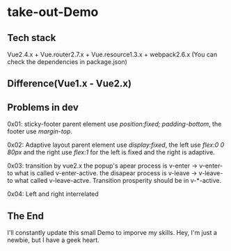 # take-out-Demo

## Tech stack
Vue2.4.x + Vue.router2.7.x + Vue.resource1.3.x + webpack2.6.x (You can check the dependencies in package.json)

## Difference(Vue1.x - Vue2.x)

## Problems in dev
0x01: sticky-footer
parent element use *position:fixed; padding-bottom*, the footer use *margin-top*.

0x02: Adaptive layout
parent element use *display:fixed*, the left use *flex:0 0 80px* and the right use *flex:1* for the left is fixed and the right is adaptive.

0x03: transition by vue2.x
the popup's apear process is v-enter -> v-enter-to what is called v-enter-active. the disapear process is v-leave -> v-leave-to what called v-leave-actve. Transition prosperity should be in v-\*-active.

0x04: Left and right interrelated


## The End
I'll constantly update this small Demo to imporve my skills. Hey, I'm just a newbie, but I have a geek heart.
